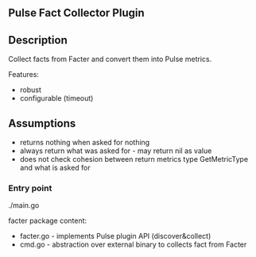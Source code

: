 <!--
http://www.apache.org/licenses/LICENSE-2.0.txt


Copyright 2015 Intel Coporation

Licensed under the Apache License, Version 2.0 (the "License");
you may not use this file except in compliance with the License.
You may obtain a copy of the License at

    http://www.apache.org/licenses/LICENSE-2.0

Unless required by applicable law or agreed to in writing, software
distributed under the License is distributed on an "AS IS" BASIS,
WITHOUT WARRANTIES OR CONDITIONS OF ANY KIND, either express or implied.
See the License for the specific language governing permissions and
limitations under the License.
-->

## Pulse Fact Collector Plugin 


## Description

Collect facts from Facter and convert them into Pulse metrics.

Features:

- robust
- configurable (timeout)

## Assumptions

- returns nothing when asked for nothing
- always return what was asked for - may return nil as value
- does not check cohesion between return metrics type GetMetricType and what is asked for

### Entry point

./main.go

facter package content:

* facter.go - implements Pulse plugin API (discover&collect)
* cmd.go - abstraction over external binary to collects fact from Facter 
